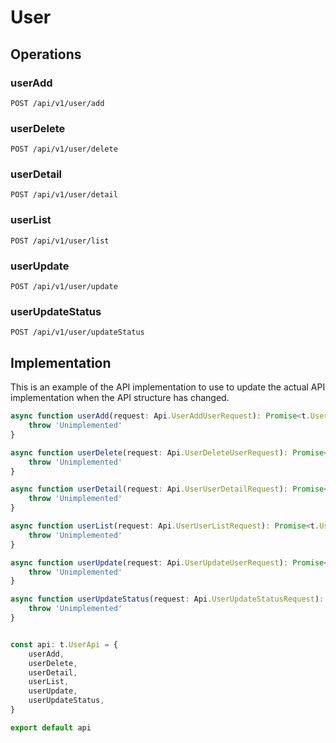 # User


## Operations

### userAdd

```http
POST /api/v1/user/add
```


### userDelete

```http
POST /api/v1/user/delete
```


### userDetail

```http
POST /api/v1/user/detail
```


### userList

```http
POST /api/v1/user/list
```


### userUpdate

```http
POST /api/v1/user/update
```


### userUpdateStatus

```http
POST /api/v1/user/updateStatus
```


## Implementation

This is an example of the API implementation to use to update the actual API implementation
when the API structure has changed.

```typescript
async function userAdd(request: Api.UserAddUserRequest): Promise<t.UserAddResponse> {
	throw 'Unimplemented'
}

async function userDelete(request: Api.UserDeleteUserRequest): Promise<t.UserDeleteResponse> {
	throw 'Unimplemented'
}

async function userDetail(request: Api.UserUserDetailRequest): Promise<t.UserDetailResponse> {
	throw 'Unimplemented'
}

async function userList(request: Api.UserUserListRequest): Promise<t.UserListResponse> {
	throw 'Unimplemented'
}

async function userUpdate(request: Api.UserUpdateUserRequest): Promise<t.UserUpdateResponse> {
	throw 'Unimplemented'
}

async function userUpdateStatus(request: Api.UserUpdateStatusRequest): Promise<t.UserUpdateStatusResponse> {
	throw 'Unimplemented'
}


const api: t.UserApi = {
	userAdd,
	userDelete,
	userDetail,
	userList,
	userUpdate,
	userUpdateStatus,
}

export default api
```
